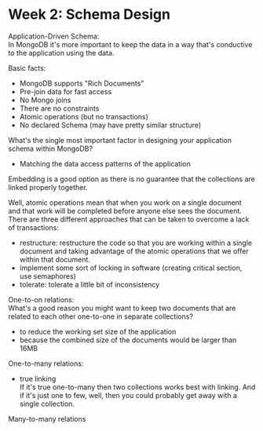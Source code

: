 # Week 2: Schema Design  

Application-Driven Schema:  
In MongoDB it's more important to keep the data in a way that's conductive to the application using the data.  

Basic facts:  
- MongoDB supports "Rich Documents"  
- Pre-join data for fast access  
- No Mongo joins  
- There are no constraints  
- Atomic operations (but no transactions)  
- No declared Schema (may have pretty similar structure)  

What's the single most important factor in designing your application schema within MongoDB?  
- Matching the data access patterns of the application  

Embedding is a good option as there is no guarantee that the collections are linked properly together.  

Well, atomic operations mean that when you work on a single document and that work will be completed before anyone else sees the document.  
There are three different approaches that can be taken to overcome a lack of transactions:  
- restructure: restructure the code so that you are working within a single document and taking advantage of the atomic operations that we offer within that document.  
- implement some sort of locking in software (creating critical section, use semaphores)  
- tolerate: tolerate a little bit of inconsistency  

One-to-on relations:  
What's a good reason you might want to keep two documents that are related to each other one-to-one in separate collections?  
- to reduce the working set size of the application  
- because the combined size of the documents would be larger than 16MB  

One-to-many relations:  
- true linking  
If it's true one-to-many then two collections works best with linking. And if it's just one to few, well, then you could probably get away with a single collection.  

Many-to-many relations  
